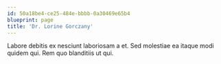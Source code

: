 ```yaml
---
id: 50a18be4-ce25-484e-bbbb-0a30469e65b4
blueprint: page
title: 'Dr. Lorine Gorczany'
---
```

Labore debitis ex nesciunt laboriosam a et. Sed molestiae ea itaque modi quidem qui. Rem quo blanditiis ut qui.